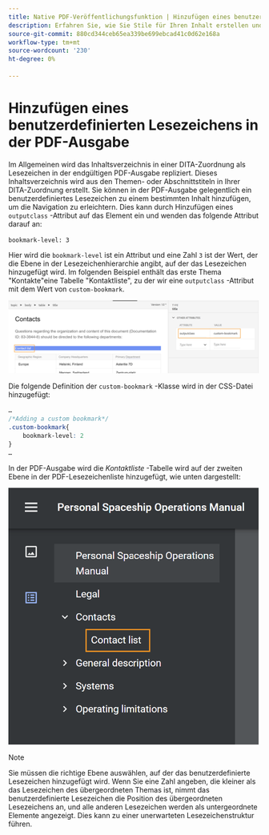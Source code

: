 ```yaml
---
title: Native PDF-Veröffentlichungsfunktion | Hinzufügen eines benutzerdefinierten Lesezeichens in der PDF-Ausgabe
description: Erfahren Sie, wie Sie Stile für Ihren Inhalt erstellen und Stile erstellen.
source-git-commit: 880cd344ceb65ea339be699ebcad41c0d62e168a
workflow-type: tm+mt
source-wordcount: '230'
ht-degree: 0%

---
```


# Hinzufügen eines benutzerdefinierten Lesezeichens in der PDF-Ausgabe

Im Allgemeinen wird das Inhaltsverzeichnis in einer DITA-Zuordnung als Lesezeichen in der endgültigen PDF-Ausgabe repliziert. Dieses Inhaltsverzeichnis wird aus den Themen- oder Abschnittstiteln in Ihrer DITA-Zuordnung erstellt. Sie können in der PDF-Ausgabe gelegentlich ein benutzerdefiniertes Lesezeichen zu einem bestimmten Inhalt hinzufügen, um die Navigation zu erleichtern. Dies kann durch Hinzufügen eines `outputclass` -Attribut auf das Element ein und wenden das folgende Attribut darauf an:

`bookmark-level: 3`

Hier wird die `bookmark-level` ist ein Attribut und eine Zahl `3` ist der Wert, der die Ebene in der Lesezeichenhierarchie angibt, auf der das Lesezeichen hinzugefügt wird. Im folgenden Beispiel enthält das erste Thema &quot;Kontakte&quot;eine Tabelle &quot;Kontaktliste&quot;, zu der wir eine `outputclass` -Attribut mit dem Wert von `custom-bookmark`.


<img src="./assets/custom-bookmark-attribute.png" width="500">

Die folgende Definition der `custom-bookmark` -Klasse wird in der CSS-Datei hinzugefügt:

```css
…
/*Adding a custom bookmark*/
.custom-bookmark{
    bookmark-level: 2
}
…
```

In der PDF-Ausgabe wird die *Kontaktliste* -Tabelle wird auf der zweiten Ebene in der PDF-Lesezeichenliste hinzugefügt, wie unten dargestellt:

<img src="./assets/custom-bookmark-in-pdf-output.png" width="500">

>[!NOTE]
>
>Sie müssen die richtige Ebene auswählen, auf der das benutzerdefinierte Lesezeichen hinzugefügt wird. Wenn Sie eine Zahl angeben, die kleiner als das Lesezeichen des übergeordneten Themas ist, nimmt das benutzerdefinierte Lesezeichen die Position des übergeordneten Lesezeichens an, und alle anderen Lesezeichen werden als untergeordnete Elemente angezeigt. Dies kann zu einer unerwarteten Lesezeichenstruktur führen.
